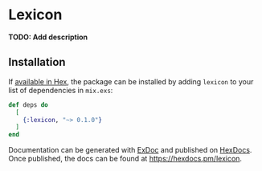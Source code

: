 # Lexicon

**TODO: Add description**

## Installation

If [available in Hex](https://hex.pm/docs/publish), the package can be installed
by adding `lexicon` to your list of dependencies in `mix.exs`:

```elixir
def deps do
  [
    {:lexicon, "~> 0.1.0"}
  ]
end
```

Documentation can be generated with [ExDoc](https://github.com/elixir-lang/ex_doc)
and published on [HexDocs](https://hexdocs.pm). Once published, the docs can
be found at <https://hexdocs.pm/lexicon>.

